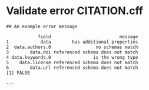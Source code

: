 # Validate error CITATION.cff

    
    
    ## An example error message 
    
                field                          message
    1            data        has additional properties
    2  data.authors.0                 no schemas match
    3        data.doi referenced schema does not match
    4 data.keywords.0                is the wrong type
    5    data.license referenced schema does not match
    6        data.url referenced schema does not match
    [1] FALSE
    
    ---

